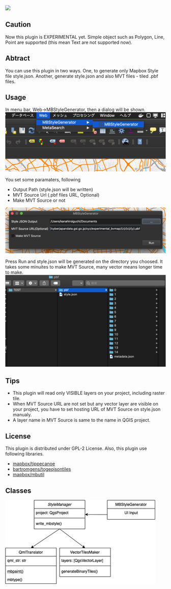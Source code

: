 <img src='img/sample.png'>

## Caution
Now this plugin is EXPERIMENTAL yet.
Simple object such as Polygon, Line, Point are supported (this mean Text are not supported now).

## Abtract
You can use this plugin in two ways.
One, to generate only Mapbox Style file style.json.
Another, generate style.json and also MVT files - tiled .pbf files.

## Usage
In menu bar, Web->MBStyleGenerator, then a dialog will be shown.
<img src='img/usage1.png'>

You set some paramaters, following
- Output Path (style.json will be written)
- MVT Source Url (.pbf files URL, Optional)
- Make MVT Source or not

<img src='img/usage2.png'>

Press Run and style.json will be generated on the directory you choosed.
It takes some minuites to make MVT Source, many vector means longer time to make.
<img src='img/usage3.png'>

## Tips
- This plugin will read only VISIBLE layers on your project, including raster tile.
- When MVT Source URL are not set but any vector layer are visible on your project, you have to set hosting URL of MVT Source on style.json manualy.
- A layer name in MVT Source is same to the name in QGIS project.

## License
This plugin is distributed under GPL-2 License.
Also, this plugin use following libraries.
- [mapbox/tippecanoe](https://github.com/mapbox/tippecanoe)
- [bartromgens/togeojsontiles](https://github.com/bartromgens/togeojsontiles)
- [mapbox/mbutil](https://github.com/mapbox/mbutil)

## Classes
<img src='img/classes.png'>
